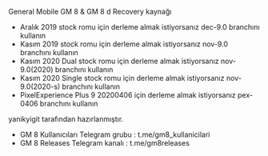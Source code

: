 General Mobile GM 8 & GM 8 d Recovery kaynağı

 * Aralık 2019 stock romu için derleme almak istiyorsanız dec-9.0 branchını kullanın
 * Kasım 2019 stock romu için derleme almak istiyorsanız nov-9.0 branchını kullanın
 * Kasım 2020 Dual stock romu için derleme almak istiyorsanız nov-9.0(2020) branchını kullanın
 * Kasım 2020 Single stock romu için derleme almak istiyorsanız nov-9.0(2020-s) branchını kullanın
 * PixelExperience Plus 9 20200406 için derleme almak istiyorsanız pex-0406 branchını kullanın
 
 yanikyigit tarafından hazırlanmıştır.
 
* GM 8 Kullanıcıları Telegram grubu : t.me/gm8_kullanicilari
* GM 8 Releases Telegram kanalı : t.me/gm8releases
